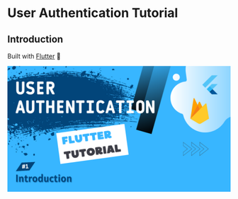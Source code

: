 # User Authentication Tutorial

## Introduction

Built with [Flutter](https://flutter.dev/) :star2:

[![Watch the Full Tutorial](user_authentication.png)](https://www.youtube.com/watch?v=02SCBv93w6s&list=PLKKf8l1ne4_i3GK9zPYfCCXTdqRnGeSKN)
